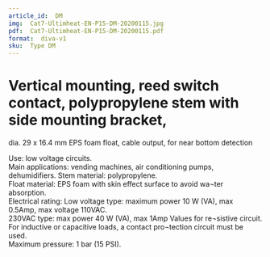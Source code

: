 ```yaml
---
article_id:  DM
img:  Cat7-Ultimheat-EN-P15-DM-20200115.jpg
pdf:  Cat7-Ultimheat-EN-P15-DM-20200115.pdf
format:  diva-v1
sku:  Type DM
---
```


# Vertical mounting, reed switch contact, polypropylene stem with side mounting bracket,
dia. 29 x 16.4 mm EPS foam float, cable output, for near bottom detection  

Use: low voltage circuits.  
Main applications: vending machines, air conditioning pumps, dehumidifiers. 
Stem material: polypropylene.  
Float material: EPS foam with skin effect surface to avoid wa¬ter absorption.  
Electrical rating: 
Low voltage type: maximum power 10 W (VA), max 0.5Amp, max voltage 110VAC.  
230VAC type: max power 40 W (VA), max 1Amp Values for re¬sistive circuit.
For inductive or capacitive loads, a contact pro¬tection circuit must be used.   
Maximum pressure: 1 bar (15 PSI).  

